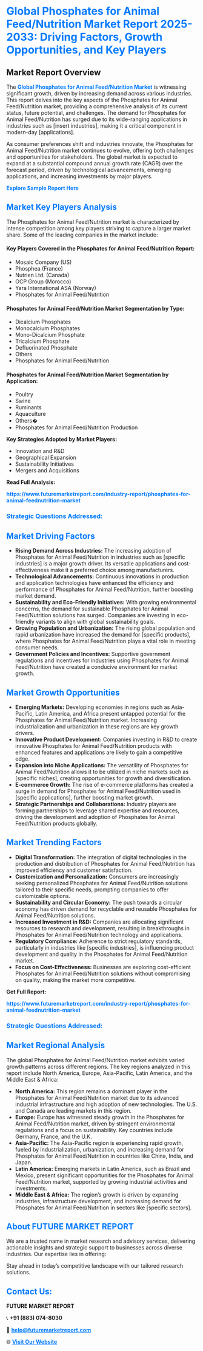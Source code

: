 <h1 style="color: #007BFF;">Global Phosphates for Animal Feed/Nutrition Market Report 2025-2033: Driving Factors, Growth Opportunities, and Key Players</h1>

<section id="overview">
<h2>Market Report Overview</h2>
<p>The <a href="https://www.futuremarketreport.com/industry-report/phosphates-for-animal-feednutrition-market" style="color: #007BFF; text-decoration: none;"><strong>Global Phosphates for Animal Feed/Nutrition Market</strong></a> is witnessing significant growth, driven by increasing demand across various industries. This report delves into the key aspects of the Phosphates for Animal Feed/Nutrition market, providing a comprehensive analysis of its current status, future potential, and challenges. The demand for Phosphates for Animal Feed/Nutrition has surged due to its wide-ranging applications in industries such as [insert industries], making it a critical component in modern-day [applications].</p>
<p>As consumer preferences shift and industries innovate, the Phosphates for Animal Feed/Nutrition market continues to evolve, offering both challenges and opportunities for stakeholders. The global market is expected to expand at a substantial compound annual growth rate (CAGR) over the forecast period, driven by technological advancements, emerging applications, and increasing investments by major players.</p>
</section>

<section id="overview">
<p><a href="https://www.futuremarketreport.com/request-sample/reportId=108488" style="color: #007BFF; text-decoration: none;"><strong>Explore Sample Report Here</strong></a></p>
</section>

<section id="key-players">
<h2 style="color: #007BFF;">Market Key Players Analysis</h2>
<p>The Phosphates for Animal Feed/Nutrition market is characterized by intense competition among key players striving to capture a larger market share. Some of the leading companies in the market include:</p>
<h4>Key Players Covered in the Phosphates for Animal Feed/Nutrition Report:</h4>
<ul><li>Mosaic Company (US)</li><li>Phosphea (France)</li><li>Nutrien Ltd. (Canada)</li><li>OCP Group (Morocco)</li><li>Yara International ASA (Norway)</li><li>Phosphates for Animal Feed/Nutrition</li></ul>
<h4>Phosphates for Animal Feed/Nutrition Market Segmentation by Type:</h4>
<ul><li>Dicalcium Phosphates</li><li>Monocalcium Phosphates</li><li>Mono-Dicalcium Phosphate</li><li>Tricalcium Phosphate</li><li>Defluorinated Phosphate</li><li>Others</li><li>Phosphates for Animal Feed/Nutrition</li></ul>

<h4>Phosphates for Animal Feed/Nutrition Market Segmentation by Application:</h4>
<ul><li>Poultry</li><li>Swine</li><li>Ruminants</li><li>Aquaculture</li><li>Others�</li><li>Phosphates for Animal Feed/Nutrition Production</li></ul>
<p><strong>Key Strategies Adopted by Market Players:</strong></p>
<ul>
<li>Innovation and R&D</li>
<li>Geographical Expansion</li>
<li>Sustainability Initiatives</li>
<li>Mergers and Acquisitions</li>
</ul>
</section>

<section>
<p><strong>Read Full Analysis: </strong></p><a href="https://www.futuremarketreport.com/industry-report/phosphates-for-animal-feednutrition-market" style="color: #007BFF; text-decoration: none;"><strong>https://www.futuremarketreport.com/industry-report/phosphates-for-animal-feednutrition-market</strong></a>
<h3 style="color: #007BFF;">Strategic Questions Addressed:</h3>
</section>

<section id="driving-factors">
<h2 style="color: #007BFF;">Market Driving Factors</h2>
<ul>
<li><strong>Rising Demand Across Industries:</strong> The increasing adoption of Phosphates for Animal Feed/Nutrition in industries such as [specific industries] is a major growth driver. Its versatile applications and cost-effectiveness make it a preferred choice among manufacturers.</li>
<li><strong>Technological Advancements:</strong> Continuous innovations in production and application technologies have enhanced the efficiency and performance of Phosphates for Animal Feed/Nutrition, further boosting market demand.</li>
<li><strong>Sustainability and Eco-Friendly Initiatives:</strong> With growing environmental concerns, the demand for sustainable Phosphates for Animal Feed/Nutrition solutions has surged. Companies are investing in eco-friendly variants to align with global sustainability goals.</li>
<li><strong>Growing Population and Urbanization:</strong> The rising global population and rapid urbanization have increased the demand for [specific products], where Phosphates for Animal Feed/Nutrition plays a vital role in meeting consumer needs.</li>
<li><strong>Government Policies and Incentives:</strong> Supportive government regulations and incentives for industries using Phosphates for Animal Feed/Nutrition have created a conducive environment for market growth.</li>
</ul>
</section>

<section id="growth-opportunities">
<h2 style="color: #007BFF;">Market Growth Opportunities</h2>
<ul>
<li><strong>Emerging Markets:</strong> Developing economies in regions such as Asia-Pacific, Latin America, and Africa present untapped potential for the Phosphates for Animal Feed/Nutrition market. Increasing industrialization and urbanization in these regions are key growth drivers.</li>
<li><strong>Innovative Product Development:</strong> Companies investing in R&D to create innovative Phosphates for Animal Feed/Nutrition products with enhanced features and applications are likely to gain a competitive edge.</li>
<li><strong>Expansion into Niche Applications:</strong> The versatility of Phosphates for Animal Feed/Nutrition allows it to be utilized in niche markets such as [specific niches], creating opportunities for growth and diversification.</li>
<li><strong>E-commerce Growth:</strong> The rise of e-commerce platforms has created a surge in demand for Phosphates for Animal Feed/Nutrition used in [specific applications], further boosting market growth.</li>
<li><strong>Strategic Partnerships and Collaborations:</strong> Industry players are forming partnerships to leverage shared expertise and resources, driving the development and adoption of Phosphates for Animal Feed/Nutrition products globally.</li>
</ul>
</section>

<section id="trending-factors">
<h2 style="color: #007BFF;">Market Trending Factors</h2>
<ul>
<li><strong>Digital Transformation:</strong> The integration of digital technologies in the production and distribution of Phosphates for Animal Feed/Nutrition has improved efficiency and customer satisfaction.</li>
<li><strong>Customization and Personalization:</strong> Consumers are increasingly seeking personalized Phosphates for Animal Feed/Nutrition solutions tailored to their specific needs, prompting companies to offer customizable options.</li>
<li><strong>Sustainability and Circular Economy:</strong> The push towards a circular economy has driven demand for recyclable and reusable Phosphates for Animal Feed/Nutrition solutions.</li>
<li><strong>Increased Investment in R&D:</strong> Companies are allocating significant resources to research and development, resulting in breakthroughs in Phosphates for Animal Feed/Nutrition technology and applications.</li>
<li><strong>Regulatory Compliance:</strong> Adherence to strict regulatory standards, particularly in industries like [specific industries], is influencing product development and quality in the Phosphates for Animal Feed/Nutrition market.</li>
<li><strong>Focus on Cost-Effectiveness:</strong> Businesses are exploring cost-efficient Phosphates for Animal Feed/Nutrition solutions without compromising on quality, making the market more competitive.</li>
</ul>
</section>

<section>
<p><strong>Get Full Report: </strong></p><a href="https://www.futuremarketreport.com/industry-report/phosphates-for-animal-feednutrition-market" style="color: #007BFF; text-decoration: none;"><strong>https://www.futuremarketreport.com/industry-report/phosphates-for-animal-feednutrition-market</strong></a>
<h3 style="color: #007BFF;">Strategic Questions Addressed:</h3>
</section>


<section id="regional-analysis">
<h2 style="color: #007BFF;">Market Regional Analysis</h2>
<p>The global Phosphates for Animal Feed/Nutrition market exhibits varied growth patterns across different regions. The key regions analyzed in this report include North America, Europe, Asia-Pacific, Latin America, and the Middle East & Africa:</p>
<ul>
<li><strong>North America:</strong> This region remains a dominant player in the Phosphates for Animal Feed/Nutrition market due to its advanced industrial infrastructure and high adoption of new technologies. The U.S. and Canada are leading markets in this region.</li>
<li><strong>Europe:</strong> Europe has witnessed steady growth in the Phosphates for Animal Feed/Nutrition market, driven by stringent environmental regulations and a focus on sustainability. Key countries include Germany, France, and the U.K.</li>
<li><strong>Asia-Pacific:</strong> The Asia-Pacific region is experiencing rapid growth, fueled by industrialization, urbanization, and increasing demand for Phosphates for Animal Feed/Nutrition in countries like China, India, and Japan.</li>
<li><strong>Latin America:</strong> Emerging markets in Latin America, such as Brazil and Mexico, present significant opportunities for the Phosphates for Animal Feed/Nutrition market, supported by growing industrial activities and investments.</li>
<li><strong>Middle East & Africa:</strong> The region’s growth is driven by expanding industries, infrastructure development, and increasing demand for Phosphates for Animal Feed/Nutrition in sectors like [specific sectors].</li>
</ul>
</section>

<footer>
<h2 style="color: #007BFF;">About FUTURE MARKET REPORT</h2>
<p>We are a trusted name in market research and advisory services, delivering actionable insights and strategic support to businesses across diverse industries. Our expertise lies in offering:</p>

<p>Stay ahead in today’s competitive landscape with our tailored research solutions.</p>

<h2 style="color: #007BFF;">Contact Us:</h2>
<p><strong>FUTURE MARKET REPORT</strong></p>
<p>📞 <strong>+91 (883) 074-8030</strong></p>
<p>📧 <strong><a href="mailto:help@futuremarketreport.com" style="color: #007BFF;">help@futuremarketreport.com</a></strong></p>
<p>🌐 <strong><a href="https://www.futuremarketreport.com/" style="color: #007BFF;">Visit Our Website</a></strong></p>
</footer>